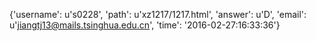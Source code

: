 {'username': u's0228', 'path': u'xz1217/1217.html', 'answer': u'D', 'email': u'jiangtj13@mails.tsinghua.edu.cn', 'time': '2016-02-27:16:33:36'}